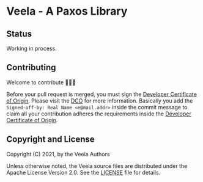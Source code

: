 # Veela - A Paxos Library

## Status

Working in process.

## Contributing

Welcome to contribute 🎉🎉🎉

Before your pull request is merged, you must sign the [Developer Certificate of Origin](https://developercertificate.org/). Please visit the [DCO](https://github.com/apps/dco) for more information. Basically you add the `Signed-off-by: Real Name <e@mail.addr>` inside the commit message to claim all your contribution adheres the requirements inside the [Developer Certificate of Origin](https://developercertificate.org/).

## Copyright and License

Copyright (C) 2021, by the Veela Authors

Unless otherwise noted, the Veela source files are distributed under the Apache License Version 2.0. See the [LICENSE](LICENSE) file for details.
